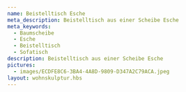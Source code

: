 ```yaml
---
name: Beistelltisch Esche
meta_description: Beistelltisch aus einer Scheibe Esche
meta_keywords:
  - Baumscheibe
  - Esche
  - Beistelltisch
  - Sofatisch
description: Beistelltisch aus einer Scheibe Esche
pictures:
  - images/ECDFE8C6-3BA4-4A8D-9809-D347A2C79ACA.jpeg
layout: wohnskulptur.hbs
---
```

